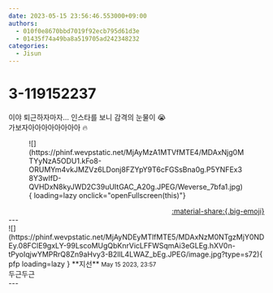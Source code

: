 ```yaml
---
date: 2023-05-15 23:56:46.553000+09:00
authors:
  - 010f0e8670bbd7019f92ecb795d61d3e
  - 01435f74a49ba8a519705ad242348232
categories:
  - Jisun
---
```


# 3-119152237

<div class="post-container" markdown="1">
<div class="content-container md-sidebar__scrollwrap" markdown="1">

이야 퇴근하자마자... 인스타를 보니 감격의 눈물이 😭 <br>가보자아아아아아아아아 🔥 
<figure markdown="1">
![](https://phinf.wevpstatic.net/MjAyMzA1MTVfMTE4/MDAxNjg0MTYyNzA5ODU1.kFo8-ORUMYm4vkJMZVz6LDonj8FZYpY9T6cFGSsBna0g.P5YNFEx38Y3wIfD-QVHDxN8kyJWD2C39uUItGAC_A20g.JPEG/Weverse_7bfa1.jpg){ loading=lazy onclick="openFullscreen(this)"}
</figure>


</div>
</div>

<div style="text-align: right;" markdown="1">
<a href="https://weverse.io/fromis9/fanpost/3-119152237" style="text-align: right;">:material-share:{.big-emoji}</a>
</div>
---

<div class="comments-container md-sidebar__scrollwrap" markdown="1">
<div class="comment" markdown="1">
<div class='id-container' markdown="1">
![](https://phinf.wevpstatic.net/MjAyNDEyMTlfMTE5/MDAxNzM0NTgzMjY0NDEy.08FClE9gxLY-99LscoMUgQbKnrVicLFFWSqmAi3eGLEg.hXV0n-tPyoIqjwYMPRrQ8Zn9aHvy3-B2llL4LWAZ_bEg.JPEG/image.jpg?type=s72){ pfp loading=lazy }
**<span class="artist">지선</span>** <small>May 15 2023, 23:57</small><br>
</div>
<div class='comment-body' markdown="1">
두근두근
</div>
</div>
</div>
---
